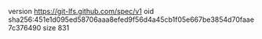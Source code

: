 version https://git-lfs.github.com/spec/v1
oid sha256:451e1d095ed58706aaa8efed9f56d4a45cb1f05e667be3854d70faae7c376490
size 831
